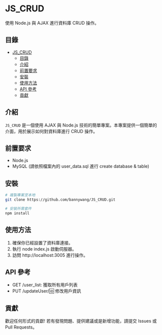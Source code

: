 # JS_CRUD

使用 Node.js 與 AJAX 進行資料庫 CRUD 操作。

## 目錄

- [JS\_CRUD](#js_crud)
  - [目錄](#目錄)
  - [介紹](#介紹)
  - [前置要求](#前置要求)
  - [安裝](#安裝)
  - [使用方法](#使用方法)
  - [API 參考](#api-參考)
  - [貢獻](#貢獻)

## 介紹

`JS_CRUD` 是一個使用 AJAX 與 Node.js 技術的簡單專案。本專案提供一個簡單的介面，用於展示如何對資料庫進行 CRUD 操作。

## 前置要求
- Node.js
- MySQL (請依照檔案內的 user_data.sql 進行 create database & table)

## 安裝

```bash
# 複製專案至本地
git clone https://github.com/bannywang/JS_CRUD.git

# 安裝所需套件
npm install
```
## 使用方法
1. 確保你已經設置了資料庫連接。
2. 執行 node index.js 啟動伺服器。
3. 訪問 http://localhost:3005 進行操作。

## API 參考
- GET /user_list: 獲取所有用戶列表
- PUT /updateUser/:id: 修改用戶資訊

## 貢獻
歡迎任何形式的貢獻! 若有發現問題、提供建議或是新增功能，請提交 Issues 或 Pull Requests。